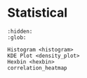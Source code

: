 # Statistical

```{toctree}
:hidden:
:glob:

Histogram <histogram>
KDE Plot <density_plot>
Hexbin <hexbin>
correlation_heatmap
```
